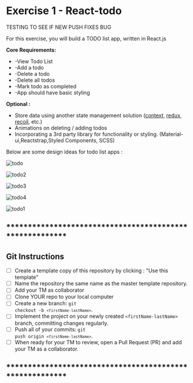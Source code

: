 # Exercise 1 - React-todo

TESTING TO SEE IF NEW PUSH FIXES BUG

For this exercise, you will build a TODO list app, written in React.js

**Core Requirements:**
* -View Todo List
* -Add a todo
* -Delete a todo
* -Delete all todos
* -Mark todo as completed
* -App should have basic styling

**Optional :**

* Store data using another state management solution ([context](https://reactjs.org/docs/context.html), [redux](https://redux.js.org/), [recoil](https://recoiljs.org/), etc.)
* Animations on deleting / adding todos
* Incorporating a 3rd party library for functionality or styling.  (Material-ui,Reactstrap,Styled Components, SCSS)

Below are some design ideas for todo list apps : 


![todo](assets/todo-freecode.gif)


![todo2](assets/todo-digiocean.png)


![todo3](assets/todo-purple.png)


![todo4](assets/todo-pusher.gif)


![todo1](assets/blue-todo.jpg)
## ********************************************************
## Git Instructions

- [ ] Create a template copy of this repository by clicking : "Use this template"
- [ ] Name the repository the same name as the master template repository.  
- [ ] Add your TM as collaborator
- [ ] Clone YOUR repo to your local computer
- [ ] Create a new branch: <code>git checkout -b `<firstName-lastName>`</code>.
- [ ] Implement the project on your newly created `<firstName-lastName>` branch, committing changes regularly.
- [ ] Push all of your commits: <code>git push origin `<firstName-lastName>`</code>.
- [ ] When ready for your TM to review, open a Pull Request (PR) and add your TM as a collaborator.

## ********************************************************




